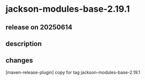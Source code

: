 # jackson-modules-base-2.19.1

## release on 20250614

## description

## changes

[maven-release-plugin] copy for tag jackson-modules-base-2.19.1


